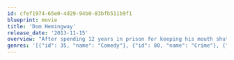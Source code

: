 ```yaml
---
id: cfef1974-65e0-4d29-94b0-83bfb511b9f1
blueprint: movie
title: 'Dom Hemingway'
release_date: '2013-11-15'
overview: "After spending 12 years in prison for keeping his mouth shut, notorious safe-cracker Dom Hemingway is back on the streets of London looking to collect what he's owed."
genres: '[{"id": 35, "name": "Comedy"}, {"id": 80, "name": "Crime"}, {"id": 18, "name": "Drama"}]'
---
```

